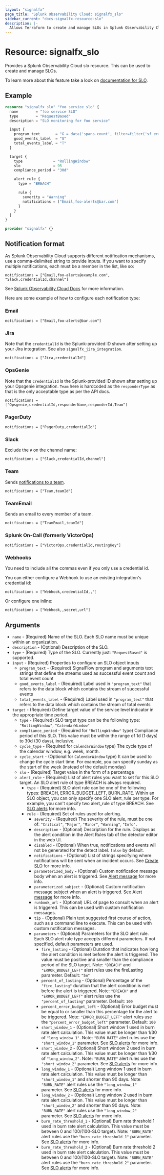 ```yaml
---
layout: "signalfx"
page_title: "Splunk Observability Cloud: signalfx_slo"
sidebar_current: "docs-signalfx-resource-slo"
description: |-
  Allows Terraform to create and manage SLOs in Splunk Observability Cloud
---
```


# Resource: signalfx_slo

Provides a Splunk Observability Cloud slo resource. This can be used to create and manage SLOs.

To learn more about this feature take a look on [documentation for SLO](https://docs.splunk.com/observability/en/alerts-detectors-notifications/slo/slo-intro.html).

## Example

```tf
resource "signalfx_slo" "foo_service_slo" {
  name        = "foo service SLO"
  type        = "RequestBased"
  description = "SLO monitoring for foo service"

  input {
    program_text       = "G = data('spans.count', filter=filter('sf_error', 'false') and filter('sf_service', 'foo-service'))\nT = data('spans.count', filter=filter('sf_service', 'foo-service'))"
    good_events_label  = "G"
    total_events_label = "T"
  }

  target {
    type              = "RollingWindow"
    slo               = 95
    compliance_period = "30d"

    alert_rule {
      type = "BREACH"

      rule {
        severity = "Warning"
        notifications = ["Email,foo-alerts@bar.com"]
      }
    }
  }
}

provider "signalfx" {}

```

## Notification format

As Splunk Observability Cloud supports different notification mechanisms, use a comma-delimited string to provide inputs. If you want to specify multiple notifications, each must be a member in the list, like so:

```
notifications = ["Email,foo-alerts@example.com", "Slack,credentialId,channel"]
```

See [Splunk Observability Cloud Docs](https://dev.splunk.com/observability/reference/api/detectors/latest) for more information.

Here are some example of how to configure each notification type:

### Email

```
notifications = ["Email,foo-alerts@bar.com"]
```

### Jira

Note that the `credentialId` is the Splunk-provided ID shown after setting up your Jira integration. See also `signalfx_jira_integration`.

```
notifications = ["Jira,credentialId"]
```

### OpsGenie

Note that the `credentialId` is the Splunk-provided ID shown after setting up your Opsgenie integration. `Team` here is hardcoded as the `responderType` as that is the only acceptable type as per the API docs.

```
notifications = ["Opsgenie,credentialId,responderName,responderId,Team"]
```

### PagerDuty

```
notifications = ["PagerDuty,credentialId"]
```

### Slack

Exclude the `#` on the channel name:

```
notifications = ["Slack,credentialId,channel"]
```

### Team

Sends [notifications to a team](https://docs.signalfx.com/en/latest/managing/teams/team-notifications.html).

```
notifications = ["Team,teamId"]
```

### TeamEmail

Sends an email to every member of a team.

```
notifications = ["TeamEmail,teamId"]
```

### Splunk On-Call (formerly VictorOps)

```
notifications = ["VictorOps,credentialId,routingKey"]
```

### Webhooks

You need to include all the commas even if you only use a credential id.

You can either configure a Webhook to use an existing integration's credential id:
```
notifications = ["Webhook,credentialId,,"]
```

Or configure one inline:

```
notifications = ["Webhook,,secret,url"]
```

## Arguments

* `name` - (Required) Name of the SLO. Each SLO name must be unique within an organization.
* `description` - (Optional) Description of the SLO.
* `type` - (Required) Type of the SLO. Currently just: `"RequestBased"` is supported.
* `input` - (Required) Properties to configure an SLO object inputs
    * `program_text` - (Required) SignalFlow program and arguments text strings that define the streams used as successful event count and total event count
    * `good_events_label` - (Required) Label used in `"program_text"` that refers to the data block which contains the stream of successful events
    * `total_events_label` - (Required) Label used in `"program_text"` that refers to the data block which contains the stream of total events
* `target` - (Required) Define target value of the service level indicator in the appropriate time period.
    * `type` - (Required) SLO target type can be the following type: `"RollingWindow"`, `"CalendarWindow"`
    * `compliance_period` - (Required for `"RollingWindow"` type) Compliance period of this SLO. This value must be within the range of 1d (1 days) to 30d (30 days), inclusive.
    * `cycle_type` - (Required for `CalendarWindow` type) The cycle type of the calendar window, e.g. week, month.
    * `cycle_start` - (Optional for `CalendarWindow` type)  It can be used to change the cycle start time. For example, you can specify sunday as the start of the week (instead of the default monday)
    * `slo` - (Required) Target value in the form of a percentage
    * `alert_rule` - (Required) List of alert rules you want to set for this SLO target. An SLO alert rule of type BREACH is always required.
        * `type` - (Required) SLO alert rule can be one of the following types: BREACH, ERROR_BUDGET_LEFT, BURN_RATE. Within an SLO object, you can only specify one SLO alert_rule per type. For example, you can't specify two alert_rule of type BREACH. See [SLO alerts](https://docs.splunk.com/observability/en/alerts-detectors-notifications/slo/burn-rate-alerts.html) for more info.
        * `rule` - (Required) Set of rules used for alerting.
            * `severity` - (Required) The severity of the rule, must be one of: `"Critical"`, `"Major"`, `"Minor"`, `"Warning"`, `"Info"`.
            * `description` - (Optional) Description for the rule. Displays as the alert condition in the Alert Rules tab of the detector editor in the web UI.
            * `disabled` - (Optional) When true, notifications and events will not be generated for the detect label. `false` by default.
            * `notifications` - (Optional) List of strings specifying where notifications will be sent when an incident occurs. See [Create SLO](https://dev.splunk.com/observability/reference/api/slo/latest#endpoint-create-new-slo) for more info.
            * `parameterized_body` - (Optional) Custom notification message body when an alert is triggered. See [Alert message](https://docs.splunk.com/observability/en/alerts-detectors-notifications/create-detectors-for-alerts.html#alert-messages) for more info.
            * `parameterized_subject` - (Optional) Custom notification message subject when an alert is triggered. See [Alert message](https://docs.splunk.com/observability/en/alerts-detectors-notifications/create-detectors-for-alerts.html#alert-messages) for more info.
            * `runbook_url` - (Optional) URL of page to consult when an alert is triggered. This can be used with custom notification messages.
            * `tip` - (Optional) Plain text suggested first course of action, such as a command line to execute. This can be used with custom notification messages.
            * `parameters` - (Optional) Parameters for the SLO alert rule. Each SLO alert rule type accepts different parameters. If not specified, default parameters are used.
                * `fire_lasting` - (Optional) Duration that indicates how long the alert condition is met before the alert is triggered. The value must be positive and smaller than the compliance period of the SLO target. Note: `"BREACH"` and `"ERROR_BUDGET_LEFT"` alert rules use the fireLasting parameter. Default: `"5m"`
                * `percent_of_lasting` - (Optional) Percentage of the `"fire_lasting"` duration that the alert condition is met before the alert is triggered. Note: `"BREACH"` and `"ERROR_BUDGET_LEFT"` alert rules use the `"percent_of_lasting"` parameter. Default: `100`
                * `percent_error_budget_left` - (Optional) Error budget must be equal to or smaller than this percentage for the alert to be triggered. Note: `"ERROR_BUDGET_LEFT"` alert rules use the `"percent_error_budget_left"` parameter. Default: `100`
                * `short_window_1` - (Optional) Short window 1 used in burn rate alert calculation. This value must be longer than 1/30 of `"long_window_1"`. Note: `"BURN_RATE"` alert rules use the `"short_window_1"` parameter. See [SLO alerts](https://docs.splunk.com/observability/en/alerts-detectors-notifications/slo/burn-rate-alerts.html) for more info.
                * `short_window_2` - (Optional) Short window 2 used in burn rate alert calculation. This value must be longer than 1/30 of `"long_window_2"`. Note: `"BURN_RATE"` alert rules use the `"short_window_2"` parameter. See [SLO alerts](https://docs.splunk.com/observability/en/alerts-detectors-notifications/slo/burn-rate-alerts.html) for more info.
                * `long_window_1` - (Optional) Long window 1 used in burn rate alert calculation. This value must be longer than `"short_window_1"` and shorter than 90 days. Note: `"BURN_RATE"` alert rules use the `"long_window_1"` parameter. See [SLO alerts](https://docs.splunk.com/observability/en/alerts-detectors-notifications/slo/burn-rate-alerts.html) for more info.
                * `long_window_2` - (Optional) Long window 2 used in burn rate alert calculation. This value must be longer than `"short_window_2"` and shorter than 90 days. Note: `"BURN_RATE"` alert rules use the `"long_window_2"` parameter. See [SLO alerts](https://docs.splunk.com/observability/en/alerts-detectors-notifications/slo/burn-rate-alerts.html) for more info.
                * `burn_rate_threshold_1` - (Optional) Burn rate threshold 1 used in burn rate alert calculation. This value must be between 0 and 100/(100-SLO target). Note: `"BURN_RATE"` alert rules use the `"burn_rate_threshold_1"` parameter. See [SLO alerts](https://docs.splunk.com/observability/en/alerts-detectors-notifications/slo/burn-rate-alerts.html) for more info.
                * `burn_rate_threshold_2` - (Optional) Burn rate threshold 2 used in burn rate alert calculation. This value must be between 0 and 100/(100-SLO target). Note: `"BURN_RATE"` alert rules use the `"burn_rate_threshold_2"` parameter. See [SLO alerts](https://docs.splunk.com/observability/en/alerts-detectors-notifications/slo/burn-rate-alerts.html) for more info.
